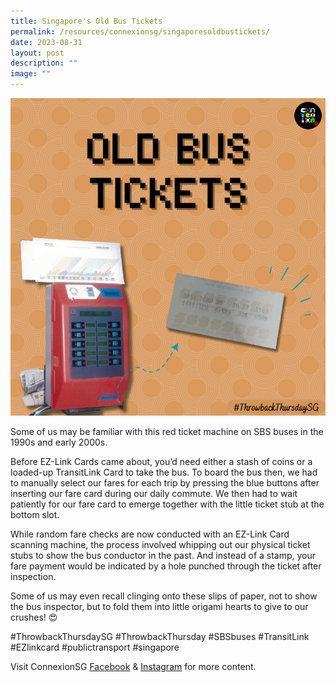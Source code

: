 ```yaml
---
title: Singapore's Old Bus Tickets
permalink: /resources/connexionsg/singaporesoldbustickets/
date: 2023-08-31
layout: post
description: ""
image: ""
---
```

![](/images/connexionsg/2023/old%20bus%20tic.PNG)


Some of us may be familiar with this red ticket machine on SBS buses in the 1990s and early 2000s.

Before EZ-Link Cards came about, you’d need either a stash of coins or a loaded-up TransitLink Card to take the bus. To board the bus then, we had to manually select our fares for each trip by pressing the blue buttons after inserting our fare card during our daily commute. We then had to wait patiently for our fare card to emerge together with the little ticket stub at the bottom slot.

While random fare checks are now conducted with an EZ-Link Card scanning machine, the process involved whipping out our physical ticket stubs to show the bus conductor in the past. And instead of a stamp, your fare payment would be indicated by a hole punched through the ticket after inspection.

Some of us may even recall clinging onto these slips of paper, not to show the bus inspector, but to fold them into little origami hearts to give to our crushes! 😍

#ThrowbackThursdaySG #ThrowbackThursday #SBSbuses #TransitLink #EZlinkcard #publictransport #singapore


Visit ConnexionSG <a target="_blank" href="https://www.facebook.com/ConnexionSG">Facebook</a> &amp; <a target="_blank" href="https://www.instagram.com/connexionsg/">Instagram</a> for more content.